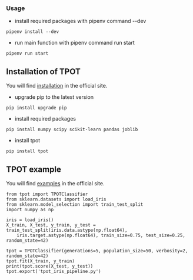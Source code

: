### Usage
- install required packages with pipenv command --dev
```
pipenv install --dev
```
- run main function with pipenv command run start
```
pipenv run start
```

## Installation of TPOT

You will find [installation][install] in the official site.
- upgrade pip to the latest version
```
pip install upgrade pip
```
- install required packages
```
pip install numpy scipy scikit-learn pandas joblib
```
- install tpot
```
pip install tpot
```

## TPOT example

You will find [examples][example] in the official site.
```
from tpot import TPOTClassifier
from sklearn.datasets import load_iris
from sklearn.model_selection import train_test_split
import numpy as np

iris = load_iris()
X_train, X_test, y_train, y_test = train_test_split(iris.data.astype(np.float64),
    iris.target.astype(np.float64), train_size=0.75, test_size=0.25, random_state=42)

tpot = TPOTClassifier(generations=5, population_size=50, verbosity=2, random_state=42)
tpot.fit(X_train, y_train)
print(tpot.score(X_test, y_test))
tpot.export('tpot_iris_pipeline.py')
```

[install]: https://epistasislab.github.io/tpot/installing/ "TPOT official"
[example]: https://epistasislab.github.io/tpot/examples/ "TPOT examples"

